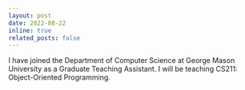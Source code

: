 ```yaml
---
layout: post
date: 2022-08-22 
inline: true
related_posts: false
---
```


I have joined the Department of Computer Science at George Mason University as a Graduate Teaching Assistant. I will be teaching CS211: Object-Oriented Programming.
